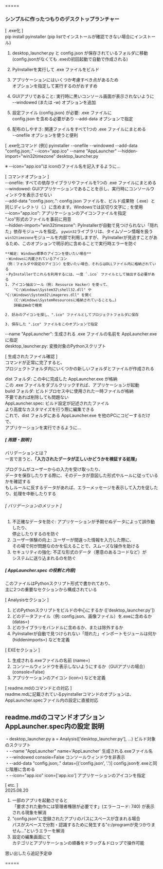 =====

### シンプルに作ったつもりのデスクトップランチャー  

[ .exe化 ]  
pip install pyinstaller (pip listでインストールが確認できない場合にインストール)  

1. desktop_launcher.py と config.json が保存されているフォルダに移動  
    (config.jsonがなくても .exeの初回起動で自動で作成される)  
2. PyInstallerを実行して .exe ファイルをビルド  
3. アプリケーションにはいくつか考慮すべき点があるため  
    オプションを指定して実行するのがおすすめ  

1. GUIアプリであること: 実行時に黒いコンソール画面が表示されないように   
    --windowed (または -w) オプションを追加  
2. 設定ファイル (config.json) が必要: .exe ファイルに   
    config.json を含める必要があり --add-data オプションで指定  
3. 配布のしやすさ: 関連ファイルをすべて1つの .exe ファイルにまとめる   
    --onefile オプションを使うと便利  

[ .exe化コマンド (例)]
pyinstaller --onefile --windowed --add-data "config.json;." --icon="app.ico" --name "AppLauncher" --hidden-import="win32timezone" desktop_launcher.py  

※ --icon="app.ico"は iconのファイル名を記入するように…  

[ コマンドオプション ]  
--onefile: すべての依存ライブラリやファイルを1つの .exe ファイルにまとめる  
--windowed: GUIアプリケーションであることを示し、実行時にコンソールウィンドウを表示させない  
--add-data "config.json;.": config.json ファイルを、ビルド成果物（.exe）と  
    同じディレクトリ（.）に含めます。Windowsでは区切り文字に ; を使用  
--icon="app.ico": アプリケーションのアイコンファイルを指定  
    ".ico"形式のファイルを事前に用意  
--hidden-import="win32timezone": PyInstallerが自動で見つけられない「隠れた」依存モジュールを指定。
    `pywin32`ライブラリは、タイムゾーン情報を扱う`win32timezone`モジュールを内部で利用しますが、
    PyInstallerが見逃すことがあるため、このオプションで明示的に含めることで実行時エラーを防ぐ

    **補足: Windows標準のアイコンを使いたい場合**  
    ・Windowsに内蔵されているアイコン
    （例：フォルダや設定のアイコン）を使いたい場合、それらはDLLファイル内に格納されている  
    ・PyInstallerでこれらを利用するには、一度 `.ico` ファイルとして抽出する必要がある  
    1. アイコン抽出ツール（例: Resource Hacker）を使って、  
        "C:\Windows\System32\shell32.dll" や "C:\Windows\System32\imageres.dll" を開く  
        (C:\Windows\SystemResourcesに格納されていることも…)  
        詳細はWebで検索  

    2. 好みのアイコンを探し、".ico" ファイルとしてプロジェクトフォルダに保存  

    3. 保存した ".ico" ファイルをこのオプションで指定  
--name "AppLauncher": 生成される .exe ファイルの名前を AppLauncher.exe に指定  
    desktop_launcher.py: 変換対象のPythonスクリプト  

[ 生成されたファイル確認 ]  
コマンドが正常に完了すると、  
プロジェクトフォルダ内にいくつかの新しいフォルダとファイルが作成される  

dist フォルダ: この中に完成した AppLauncher.exe が格納  
    この .exe ファイルをダブルクリックすれば、アプリケーションが起動  
build フォルダ: ビルドプロセス中に使用された一時ファイルが格納  
    不要であれば削除しても問題ない  
AppLauncher.spec: ビルド設定が記述されたファイル  
    より高度なカスタマイズを行う際に編集できる  
これで、dist フォルダにある AppLauncher.exe を他のPCにコピーするだけで、  
    アプリケーションを実行できるように…  

##### [ 用語・説明 ]  
バリデーションとは？  
一言で言うと、**「入力されたデータが正しいかどうかを検証する処理」**  

プログラムがユーザーからの入力を受け取ったり、  
データを保存したりする際に、そのデータが意図した形式やルールに従っているかを確認する  
もしルールに反するデータがあれば、エラーメッセージを表示して入力を促したり、処理を中断したりする  

###### [ バリデーションのメリット ]  
1. 不正確なデータを防ぐ: アプリケーションが予期せぬデータによって誤作動したり、  
    停止したりするのを防ぐ  
2. ユーザー体験の向上: ユーザーが間違った情報を入力した際に、  
    その場で何が問題なのかを伝えることで、スムーズな操作を助ける  
3. セキュリティの強化: 不正な形式のデータ（悪意のあるコードなど）が  
    システムに送り込まれるのを防ぐ  

##### [ AppLauncher.spec の役割と内容]  
このファイルはPythonスクリプト形式で書かれており、  
主に2つの重要なセクションから構成されている  

[ Analysisセクション ]  
1. どのPythonスクリプトをビルドの中心にするか (['desktop_launcher.py'])  
2. どのデータファイル（例: config.json、画像ファイル）を.exeに含めるか (datas=)  
3. どのライブラリをバンドルに含めるか、または除外するか  
4. PyInstallerが自動で見つけられない「隠れた」インポートモジュールは何か (hiddenimports=) などを定義  

[ EXEセクション ]  
1. 生成される.exeファイルの名前 (name=)  
2. コンソールウィンドウを表示しないようにするか（GUIアプリの場合） (console=False)  
3. アプリケーションのアイコン (icon=) などを定義  

[ readme.mdのコマンドとの対応 ]  
readme.mdに記載されているpyinstallerコマンドのオプションは、  
AppLauncher.specファイル内の設定に直接対応  

readme.mdのコマンドオプション	    AppLauncher.spec内の設定	                  説明  
-----------------------------------------------------------------------------------------------------  
・desktop_launcher.py	          a = Analysis(['desktop_launcher.py'], ...)	ビルド対象のスクリプト  
・--name "AppLauncher"	          name='AppLauncher'	                        生成される.exeファイル名  
・--windowed	                  console=False	                                コンソールウィンドウを非表示  
・--add-data "config.json;."	  datas=[('config.json', '.')]	                config.jsonを.exeと同じ階層に含める  
・--icon="app.ico"	              icon=['app.ico']	                            アプリケーションのアイコンを指定  

[ etc. ]  
2025.08.20  
1. 一部のアプリを起動させると  
    「要求された動作には管理者権限が必要です」(エラーコード: 740) が表示される現象を解消  
2. "config.json"に登録されたアプリのパスにスペースが含まれる場合  
    パスがスペースで分割・認識するために発生する"c:/programが見つかりません…"というエラーを解消  
3. 設定の編集画面にて  
    カテゴリとアプリケーションの順番をドラッグ＆ドロップで操作可能  


思い出したら追記予定😅  

=====